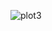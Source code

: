 
![plot3](https://cloud.githubusercontent.com/assets/8163693/4968966/9c6ba83c-6851-11e4-8cdc-3a7863a34324.png)
